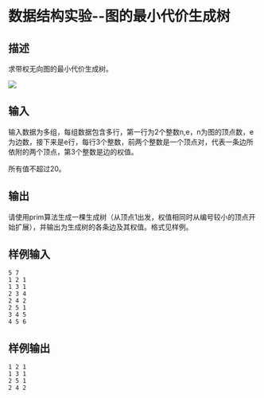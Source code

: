 # 数据结构实验--图的最小代价生成树

## 描述

求带权无向图的最小代价生成树。

![](https://www.tzcoder.cn/acmhome/judge/images/5471-1.jpg)

## 输入

输入数据为多组，每组数据包含多行，第一行为2个整数n,e，n为图的顶点数，e为边数，接下来是e行，每行3个整数，前两个整数是一个顶点对，代表一条边所依附的两个顶点，第3个整数是边的权值。

所有值不超过20。

## 输出

请使用prim算法生成一棵生成树（从顶点1出发，权值相同时从编号较小的顶点开始扩展），并输出为生成树的各条边及其权值。格式见样例。

## 样例输入

```
5 7
1 2 1
1 3 1
2 3 4
2 4 2
2 5 1
3 4 5
4 5 6
```

## 样例输出

```
1 2 1
1 3 1
2 5 1
2 4 2
```